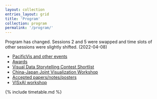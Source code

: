 ```yaml
---
layout: collection
entries_layout: grid
title: 'Program'
collection: program
permalink: '/program/'
---
```


<span class="attention">Program has changed.</span>  Sessions 2 and 5 were swapped and time slots of other sessions were slightly shifted.  (2022-04-08)

- [PacificVis and other events]({{site.baseurl}}/program/sessions/)
- [Awards]({{site.baseurl}}/program/awards/)
- [Visual Data Storytelling Contest Shortlist]({{site.baseurl}}/program/contest/)
- [China-Japan Joint Visualization Workshop]({{site.baseurl}}/program/cjvis/)
- [Accepted papers/notes/posters]({{site.baseurl}}/program/accepted/)
- [VISxAI workshop]({{site.baseurl}}/program/visxai/)

{% include timetable.md %}
